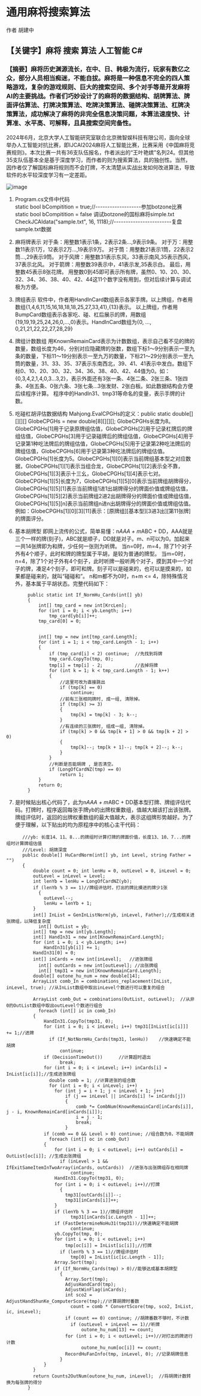 # 通用麻将搜索算法
作者 胡建中
## 【关键字】麻将 搜索 算法 人工智能 C#
### 【摘要】麻将历史渊源流长，在中、日、韩极为流行，玩家有数亿之众，部分人员相当痴迷，不能自拔。麻将是一种信息不完全的四人策略游戏，复杂的游戏规则、巨大的搜索空间、多个对手等是开发麻将AI的主要挑战。作者们巧妙设计了的麻将的数据结构、胡牌算法、牌面评估算法、打牌决策算法、吃牌决策算法、碰牌决策算法、杠牌决策算法，成功解决了麻将的非完全信息决策问题，本算法速度快、计算准、水平高、可解释，且具搜索空间完备性。

2024年6月，北京大学人工智能研究室联合北京微智娱科技有限公司，面向全球举办人工智能对抗比赛，即IJCAI2024麻将人工智能比赛，比赛采用《中国麻将竞赛规则》。本次比赛一共有36支队伍报名，作者派出的“王叶艳嫔”名列24。但其他35支队伍基本全是基于深度学习，而作者的则为搜索算法，具的独创性。当然，因作者仅了解国标麻将规则而不会打牌，不太清楚从实战出发如何改进算法，导致软件的水平较深度学习有一定差距。

![image](https://github.com/user-attachments/assets/66130cf8-da55-4e90-88e9-a51d9867f184)

1.  Program.cs文件中代码   
    static bool bCompitition = true;//-------------------参加botzone比赛   
    static bool bCompitition = false 调试botzone的国标麻将simple.txt   
    CheckJCAIdata("sample.txt", 16, 1118);//------------------------复盘sample.txt数据
    
3. 麻将牌表示
对于条：用整数1表示1条，2表示2条...,9表示9条。
对于万：用整数11表示1万，12表示2万...,19表示9万。
对于筒：用整数21表示1筒，22表示2筒...,29表示9筒。
对于风牌：用整数31表示东风，33表示南风,35表示西风，37表示北风。
对于箭牌：用整数39表示中，41表示发,35表示白。
最后，用整数45表示8张花牌。
用整数0到45即可表示所有牌，虽然0、10、20、30、32、34、36、38、40、42、44这11个数字没有用到，但对后续计算与调试极为方便。

3. 牌组表示
软件中，作者用HandInCard数组表示各家手牌。以上牌组，作者用数组{1,4,6,11,15,16,18,18,18,25,27,33,41},{13}表示。
以上牌组，作者用BumpCard数组表示各家吃、碰、杠后展示的牌，用数组{19,19,19,25,24,26,0,...,0}表示。HandInCard数组为{0, ..., 0,21,21,22,22,27,28,29}

4. 牌组计数数组
用KnownRemainCard表示为计数数组，表示自己看不见的牌的数量，数组长度为46，分别对应隐藏牌的张数，数组下标1～9分别表示一至九条的数量，下标11～19分别表示一至九万的数量，下标21～29分别表示一至九筒的数量，31、33、35、37表示东南西北，39、41、41表示中发白。数组下标0、10、20、30、32、34、36、38、40、42、44值为0。如：{0,3,4,2,1,4,0,3...3,2}，表示外面还有3张一条、4张二条、2张三条、1张四条、4张五条、0张六条、3张七条...3张发财、2张白板。如此数据结构会方便后续程序计算。
程序中的HandIn31、tmp31等命名的变量，表示手牌的计数。

5. 吃碰杠胡评估数据结构
Mahjong.EvalCPGHs的定义：public static double[][][][] GlobeCPGHs = new double[8][][][];
GlobeCPGHs长度为8。GlobeCPGHs[1]用于记录原牌组估值，GlobeCPGHs[2]用于记录杠牌后的牌组估值，GlobeCPGHs[3]用于记录碰牌后的牌组估值，GlobeCPGHs[4]用于记录第1种吃法牌后的牌组估值，GlobeCPGHs[5]用于记录第2种吃法牌后的牌组估值，GlobeCPGHs[6]用于记录第3种吃法牌后的牌组估值。
GlobeCPGHs[1]长度为5。GlobeCPGHs[1][0]表示当前牌组基本型之对应数据，GlobeCPGHs[1][1]表示当组合龙，GlobeCPGHs[1][2]表示全不靠，GlobeCPGHs[1][3]表示十三幺，GlobeCPGHs[1][4]表示七对。
GlobeCPGHs[1][5]长度为7，GlobeCPGHs[1][5][0]表示当前牌组胡牌得分，GlobeCPGHs[1][5][1]表示当前牌组1进1出胡牌得分的牌面价值或牌组估值，GlobeCPGHs[1][5][2]表示当前牌组2进2出胡牌得分的牌面价值或牌组估值，GlobeCPGHs[1][5][n]表示当前牌组n进n出胡牌得分的牌面价值或牌组估值。
例如：GlobeCPGHs[1][0][3][11]表示：[原牌组][基本型][3进3出][第11张牌]的牌面评分。

6.  基本胡牌型
即网上流传的公式，简单易懂：n*AAA + m*ABC + DD，AAA就是三个一样的牌(刻子)，ABC就是顺子，DD就是对子。m、n可以为0。加起来一共14张牌即为和牌，少任何一张则为听牌。
当n=0时，m=4，除了1个对子外有4个顺子，此时和牌的牌型属于平胡，是较为普通的牌型。
当m=0时，n=4，除了1个对子外有4个刻子，此时听牌一般听两个对子，摸到其中一个对子的牌，凑足4个刻子，即可和牌。刻子可以是碰来的，也可以是摸来的，如果都是碰来的，就叫“碰碰和”。
n和m都不为0时，n+m <= 4，除特殊情况外，基本属于平胡状态。完整代码如下：
```
        public static int If_NormHu_Cards(int[] yb)
        {
            int[] tmp_card = new int[KrcLen];
            for (int i = 0; i < yb.Length; i++)
                tmp_card[yb[i]]++;
            tmp_card[0] = 0;


            int[] tmp = new int[tmp_card.Length];
            for (int i = 1; i < tmp_card.Length - 1; i++)
            {
                if (tmp_card[i] < 2) continue;  //先找到将牌 
                tmp_card.CopyTo(tmp, 0);
                tmp[i] = tmp[i] - 2;            //去掉将牌   
                for (int k = 1; k < tmp_card.Length - 1; k++)
                {
                    //这里可改为直接跳出
                    if (tmp[k] == 0)
                        continue;
                    //前有三张相同牌时, 成一组, 清除掉。
                    if (tmp[k] >= 3)
                    {
                        tmp[k] = tmp[k] - 3; k--;
                    }
                    //有连续的三张牌时, 组成一组, 清除掉。
                    if (tmp[k] > 0 && tmp[k + 1] > 0 && tmp[k + 2] > 0)
                    {
                        tmp[k]--; tmp[k + 1]--; tmp[k + 2]--; k--;
                    }
                }
                //判断是否能胡牌 , 是否清空。               
                if (LongOfCardNZ(tmp) == 0)
                    return 1;
            }
            return 0;
        }
```

7.  是时候贴出核心代码了，此为n*AAA + m*ABC + DD基本型打牌、牌组评估代码。打牌时，程序返回每张手牌yb的出牌权重数组，值越大越该打出该张牌。牌组评估时，返回的出牌权重数组的最大值越大，表示这组牌形势越好。为了便于理解，以下贴出的均为原程序中的核心主干代码：
  ```
        ///yb: 长度14、11、8...的牌组时计算打牌的牌面价值，长度13、10、7...的牌组时计算牌组估值
        ///Level: 胡牌深度        
        public double[] HuCardNorm(int[] yb, int Level, string Father = "")
        {
            double count = 0; int lenHu = 0, outLevel = 0, inLevel = 0;
            outLevel = inLevel = Level;
            int lenYb = lenHu = LongOfCardNZ(yb);
            if (lenYb % 3 == 1)//牌组评估时，打出的牌比摸进的牌少1张
            {
                outLevel--;
                lenHu = lenYb + 1;
            }
            int[] InList = GenInListNorm(yb, inLevel, Father);//生成相关进张牌组，以降低复杂度
            int[] OutList = yb;
            int[] tmp = new int[yb.Length];
            int[] HandIn31 = new int[KnownRemainCard.Length];
            for (int i = 0; i < yb.Length; i++)
                HandIn31[yb[i]] += 1;
            HandIn31[0] = 0;
            int[] inCards = new int[inLevel];   //进张牌组
            int[] outCards = new int[outLevel]; //出张牌组
            int[] tmp31 = new int[KnownRemainCard.Length];
            double[] outone_hu_num = new double[14];
            ArrayList comb_In = combinations_replacement(InList, inLevel, true); //从InList数组中取出inLevel个数进行可以重复的组合             
            ArrayList comb_Out = combinations(OutList, outLevel);  //从非0的OutList数组中取出outLevel个数进行组合              
            foreach (int[] ic in comb_In)
            {
                HandIn31.CopyTo(tmp31, 0);
                for (int i = 0; i < inLevel; i++) tmp31[InList[ic[i]]] += 1;//进牌
                if (If_NotNormHu_Cards(tmp31, lenHu))    //快速确定不能胡牌
                    continue;
                if (DecisionTimeOut())      //计算超时退出
                    break;
                for (int i = 0; i < inLevel; i++) inCards[i] = InList[ic[i]];//生成进张牌组
                double comb = 1; //计算进张的组合数
                for (int i = 0; i < inLevel; i++)
                    for (int j = i + 1; j < inLevel + 1; j++)
                        if (j == inLevel || inCards[i] != inCards[j])
                        {
                            comb *= CombNum(KnownRemainCard[inCards[i]], j - i, KnownRemainCard[inCards[i]]);
                            i = j - 1;
                            break;
                        }
                if (comb == 0 && Level > 0) continue; //组合数为0，不能胡牌
                foreach (int[] oc in comb_Out)
                {
                    for (int i = 0; i < outLevel; i++) outCards[i] = OutList[oc[i]]; //生成出张牌组
                    if (inLevel > 1 && IfExitSameItemInTwoArray(inCards, outCards))  //进张与出张牌组存在相同牌
                        continue;
                    HandIn31.CopyTo(tmp31, 0);
                    for (int i = 0; i < outLevel; i++)//打牌
                    {
                        tmp31[outCards[i]]--;
                        tmp31[inCards[i]]++;
                    }
                    if (lenYb % 3 == 1)//牌组评估时
                        tmp31[inCards[ic.Length - 1]]++;
                    if (FastDetermineNoHu31(tmp31))//快速确定不能胡牌
                        continue;
                    yb.CopyTo(tmp, 0);
                    for (int i = 0; i < outLevel; i++)
                        tmp[oc[i]] = InList[ic[i]];//打牌
                    if (lenYb % 3 == 1)//牌组评估时
                        tmp[0] = InList[ic[ic.Length - 1]];
                    Array.Sort(tmp);
                    if (If_NormHu_Cards(tmp) > 0)//能够达成基本胡牌型
                    {
                        Array.Sort(tmp);
                        AdjusHandCard(tmp);
                        AdjustWinFlag(inCards);
                        int sco2 = AdjustHandShunKe_ComputerScore(tmp);//计算胡牌时番数 
                        count = comb * ConvertScore(tmp, sco2, InList, ic, inLevel);
                        if (count == 0) continue; //胡牌番数不够时，不计数 
                        if (outLevel + inLevel == 1)//听牌
                            outone_hu_num[13] += count;
                        for (int i = 0; i < outLevel; i++)//对打出的牌进行计数
                            outone_hu_num[oc[i]] += count;
                        RecordHuFanInfo(tmp, inLevel, 0); //记录胡牌信息
                    }
                }
            }
            return Counts2OutNum(outone_hu_num, inLevel);  //将胡牌计数转换为每张牌的得分 
        }
```
